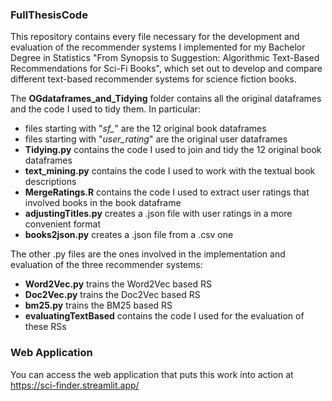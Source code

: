 ### FullThesisCode
This repository contains every file necessary for the development and evaluation of the recommender systems I implemented for my Bachelor Degree in Statistics "From Synopsis to Suggestion: Algorithmic Text-Based Recommendations for Sci-Fi Books", which set out to develop and compare different text-based recommender systems for science fiction books.

The **OGdataframes_and_Tidying** folder contains all the original dataframes and the code I used to tidy them. In particular:
- files starting with "*sf_*" are the 12 original book dataframes
- files starting with "*user_rating*" are the original user dataframes
- **Tidying.py** contains the code I used to join and tidy the 12 original book dataframes
- **text_mining.py** contains the code I used to work with the textual book descriptions
- **MergeRatings.R** contains the code I used to extract user ratings that involved books in the book dataframe
- **adjustingTitles.py** creates a .json file with user ratings in a more convenient format
- **books2json.py** creates a .json file from a .csv one

The other .py files are the ones involved in the implementation and evaluation of the three recommender systems:
- **Word2Vec.py** trains the Word2Vec based RS
- **Doc2Vec.py** trains the Doc2Vec based RS
- **bm25.py** trains the BM25 based RS
- **evaluatingTextBased** contains the code I used for the evaluation of these RSs

### Web Application
You can access the web application that puts this work into action at https://sci-finder.streamlit.app/
